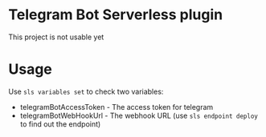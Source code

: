 # Telegram Bot Serverless plugin

This project is not usable yet

Usage
====

Use `sls variables set` to check two variables:

 * telegramBotAccessToken - The access token for telegram
 * telegramBotWebHookUrl - The webhook URL (use `sls endpoint deploy` to find out the endpoint)
